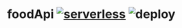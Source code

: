 # foodApi [![serverless](http://public.serverless.com/badges/v3.svg)](http://www.serverless.com) ![deploy](https://github.com/jgthomas/foodApi/workflows/deploy/badge.svg) 
